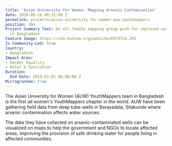 ```yaml
---
title: 'Asian University for Women: Mapping Arsenic Contamination'
date: 2018-05-16 06:31:00 Z
permalink: projects/asian-university-for-women-auw-youthmappers
position: 104
Project Summary Text: An all female mapping group push for improved water & sanitation
  in Bangladesh
Feature Image: https://cdn.hotosm.org/website/DSC9754.JPG
Is Community-Led: true
Country:
- Bangladesh
Impact Area:
- Gender Equality
- Water & Sanitation
Duration:
  End Date: 2019-01-01 00:00:00 Z
Micrograntee: true
---
```


The Asian University for Women (AUW) YouthMappers team in Bangladesh is the first all women's YouthMappers chapter in the world. AUW have been gathering field data from deep tube-wells in Barayadala, Sitakunda where arsenic contamination affects water sources.

The data they have collected on arsenic-contaminated wells can be visualized on maps to help the government and NGOs to locate affected areas, improving the provision of safe drinking water for people living in affected communities.